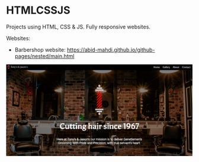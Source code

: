 # HTMLCSSJS
Projects using HTML, CSS &amp; JS.
Fully responsive websites.

Websites:
* Barbershop website: https://abid-mahdi.github.io/github-pages/nested/main.html

![website1](screenshots/website1.PNG)
